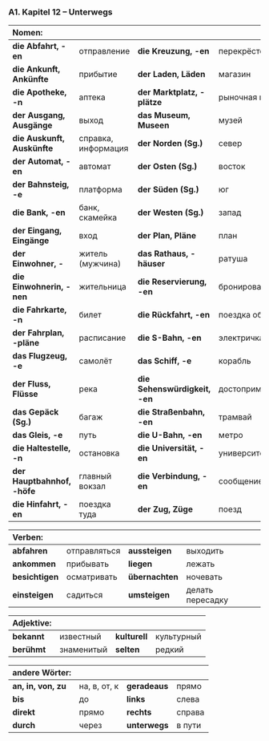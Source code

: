 ### A1. Kapitel 12 – Unterwegs

| **Nomen:** ||||
|:---|:---|:---|:---|
| **die Abfahrt, -en** | отправление | **die Kreuzung, -en** | перекрёсток |
| **die Ankunft, Ankünfte** | прибытие | **der Laden, Läden** | магазин |
| **die Apotheke, -n** | аптека | **der Marktplatz, -plätze** | рыночная площадь |
| **der Ausgang, Ausgänge** | выход | **das Museum, Museen** | музей |
| **die Auskunft, Auskünfte** | справка, информация | **der Norden (Sg.)** | север |
| **der Automat, -en** | автомат | **der Osten (Sg.)** | восток |
| **der Bahnsteig, -e** | платформа | **der Süden (Sg.)** | юг |
| **die Bank, -en** | банк, скамейка | **der Westen (Sg.)** | запад |
| **der Eingang, Eingänge** | вход | **der Plan, Pläne** | план |
| **der Einwohner, -** | житель (мужчина) | **das Rathaus, -häuser** | ратуша |
| **die Einwohnerin, -nen** | жительница | **die Reservierung, -en** | бронирование |
| **die Fahrkarte, -n** | билет | **die Rückfahrt, -en** | поездка обратно |
| **der Fahrplan, -pläne** | расписание | **die S-Bahn, -en** | электричка |
| **das Flugzeug, -e** | самолёт | **das Schiff, -e** | корабль |
| **der Fluss, Flüsse** | река | **die Sehenswürdigkeit, -en** | достопримечательность |
| **das Gepäck (Sg.)** | багаж | **die Straßenbahn, -en** | трамвай |
| **das Gleis, -e** | путь | **die U-Bahn, -en** | метро |
| **die Haltestelle, -n** | остановка | **die Universität, -en** | университет |
| **der Hauptbahnhof, -höfe** | главный вокзал | **die Verbindung, -en** | сообщение, связь |
| **die Hinfahrt, -en** | поездка туда | **der Zug, Züge** | поезд |


| **Verben:** ||||
|:---|:---|:---|:---|
| **abfahren** | отправляться | **aussteigen** | выходить |
| **ankommen** | прибывать | **liegen** | лежать |
| **besichtigen** | осматривать | **übernachten** | ночевать |
| **einsteigen** | садиться | **umsteigen** | делать пересадку |


| **Adjektive:** ||||
|:---|:---|:---|:---|
| **bekannt** | известный | **kulturell** | культурный |
| **berühmt** | знаменитый | **selten** | редкий |


| **andere Wörter:** ||||
|:---|:---|:---|:---|
| **an, in, von, zu** | на, в, от, к | **geradeaus** | прямо |
| **bis** | до | **links** | слева |
| **direkt** | прямо | **rechts** | справа |
| **durch** | через | **unterwegs** | в пути |

